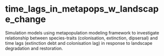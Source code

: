 # time_lags_in_metapops_w_landscape_change
Simulation models using metapopulation modeling framework to investigate relationship between species-traits (colonisation, extinction, dipsersal) and time lags (extinction debt and colonisation lag) in response to landscape degradation and restoration.

